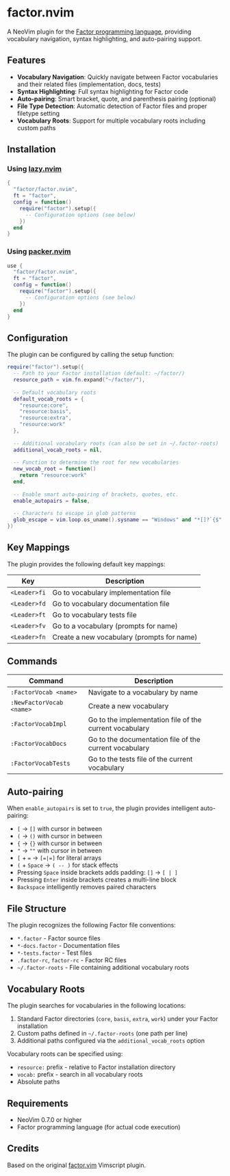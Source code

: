 # factor.nvim

A NeoVim plugin for the [Factor programming language](https://factorcode.org/), providing vocabulary navigation, syntax highlighting, and auto-pairing support.

## Features

- **Vocabulary Navigation**: Quickly navigate between Factor vocabularies and their related files (implementation, docs, tests)
- **Syntax Highlighting**: Full syntax highlighting for Factor code
- **Auto-pairing**: Smart bracket, quote, and parenthesis pairing (optional)
- **File Type Detection**: Automatic detection of Factor files and proper filetype setting
- **Vocabulary Roots**: Support for multiple vocabulary roots including custom paths

## Installation

### Using [lazy.nvim](https://github.com/folke/lazy.nvim)

```lua
{
  "factor/factor.nvim",
  ft = "factor",
  config = function()
    require("factor").setup({
      -- Configuration options (see below)
    })
  end
}
```

### Using [packer.nvim](https://github.com/wbthomason/packer.nvim)

```lua
use {
  "factor/factor.nvim",
  ft = "factor",
  config = function()
    require("factor").setup({
      -- Configuration options (see below)
    })
  end
}
```

## Configuration

The plugin can be configured by calling the setup function:

```lua
require("factor").setup({
  -- Path to your Factor installation (default: ~/factor/)
  resource_path = vim.fn.expand("~/factor/"),
  
  -- Default vocabulary roots
  default_vocab_roots = {
    "resource:core",
    "resource:basis", 
    "resource:extra",
    "resource:work"
  },
  
  -- Additional vocabulary roots (can also be set in ~/.factor-roots)
  additional_vocab_roots = nil,
  
  -- Function to determine the root for new vocabularies
  new_vocab_root = function()
    return "resource:work"
  end,
  
  -- Enable smart auto-pairing of brackets, quotes, etc.
  enable_autopairs = false,
  
  -- Characters to escape in glob patterns
  glob_escape = vim.loop.os_uname().sysname == "Windows" and "*[]?`{$" or "*[]?`{$\\"
})
```

## Key Mappings

The plugin provides the following default key mappings:

| Key | Description |
|-----|-------------|
| `<Leader>fi` | Go to vocabulary implementation file |
| `<Leader>fd` | Go to vocabulary documentation file |
| `<Leader>ft` | Go to vocabulary tests file |
| `<Leader>fv` | Go to a vocabulary (prompts for name) |
| `<Leader>fn` | Create a new vocabulary (prompts for name) |

## Commands

| Command | Description |
|---------|-------------|
| `:FactorVocab <name>` | Navigate to a vocabulary by name |
| `:NewFactorVocab <name>` | Create a new vocabulary |
| `:FactorVocabImpl` | Go to the implementation file of the current vocabulary |
| `:FactorVocabDocs` | Go to the documentation file of the current vocabulary |
| `:FactorVocabTests` | Go to the tests file of the current vocabulary |

## Auto-pairing

When `enable_autopairs` is set to `true`, the plugin provides intelligent auto-pairing:

- `[` → `[]` with cursor in between
- `(` → `()` with cursor in between  
- `{` → `{}` with cursor in between
- `"` → `""` with cursor in between
- `[` + `=` → `[=|=]` for literal arrays
- `(` + `Space` → `( -- )` for stack effects
- Pressing `Space` inside brackets adds padding: `[]` → `[ | ]`
- Pressing `Enter` inside brackets creates a multi-line block
- `Backspace` intelligently removes paired characters

## File Structure

The plugin recognizes the following Factor file conventions:

- `*.factor` - Factor source files
- `*-docs.factor` - Documentation files
- `*-tests.factor` - Test files
- `.factor-rc`, `factor-rc` - Factor RC files
- `~/.factor-roots` - File containing additional vocabulary roots

## Vocabulary Roots

The plugin searches for vocabularies in the following locations:

1. Standard Factor directories (`core`, `basis`, `extra`, `work`) under your Factor installation
2. Custom paths defined in `~/.factor-roots` (one path per line)
3. Additional paths configured via the `additional_vocab_roots` option

Vocabulary roots can be specified using:
- `resource:` prefix - relative to Factor installation directory
- `vocab:` prefix - search in all vocabulary roots
- Absolute paths

## Requirements

- NeoVim 0.7.0 or higher
- Factor programming language (for actual code execution)

## Credits

Based on the original [factor.vim](https://github.com/factor/factor) Vimscript plugin.
